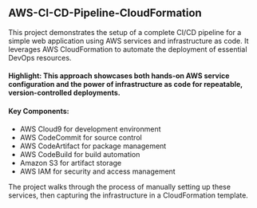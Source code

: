 ## AWS-CI-CD-Pipeline-CloudFormation
This project demonstrates the setup of a complete CI/CD pipeline for a simple web application using AWS services and infrastructure as code. It leverages AWS CloudFormation to automate the deployment of essential DevOps resources.

#### Highlight: This approach showcases both hands-on AWS service configuration and the power of infrastructure as code for repeatable, version-controlled deployments.

#### Key Components:
- AWS Cloud9 for development environment
- AWS CodeCommit for source control
- AWS CodeArtifact for package management
- AWS CodeBuild for build automation
- Amazon S3 for artifact storage
-  AWS IAM for security and access management
  
The project walks through the process of manually setting up these services, then capturing the infrastructure in a CloudFormation template.
